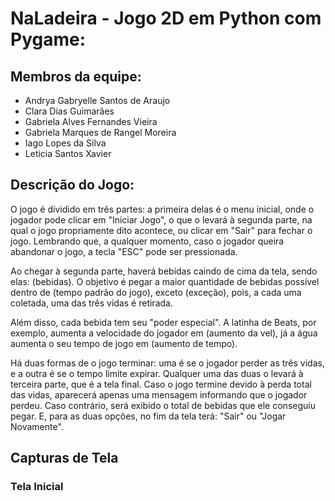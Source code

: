 # NaLadeira - Jogo 2D em Python com Pygame: 

## Membros da equipe:
- Andrya Gabryelle Santos de Araujo
- Clara Dias Guimarães
- Gabriela Alves Fernandes Vieira
- Gabriela Marques de Rangel Moreira
- Iago Lopes da Silva
- Leticia Santos Xavier






## Descrição do Jogo:
O jogo é dividido em três partes: a primeira delas é o menu inicial, onde o jogador pode clicar em "Iniciar Jogo", o que o levará à segunda parte, na qual o jogo propriamente dito acontece, ou clicar em "Sair" para fechar o jogo. Lembrando que, a qualquer momento, caso o jogador queira abandonar o jogo, a tecla "ESC" pode ser pressionada.

Ao chegar à segunda parte, haverá bebidas caindo de cima da tela, sendo elas: (bebidas). O objetivo é pegar a maior quantidade de bebidas possível dentro de (tempo padrão do jogo), exceto (exceção), pois, a cada uma coletada, uma das três vidas é retirada.

Além disso, cada bebida tem seu "poder especial". A latinha de Beats, por exemplo, aumenta a velocidade do jogador em (aumento da vel), já a água aumenta o seu tempo de jogo em (aumento de tempo).

Há duas formas de o jogo terminar: uma é se o jogador perder as três vidas, e a outra é se o tempo limite expirar. Qualquer uma das duas o levará à terceira parte, que é a tela final. Caso o jogo termine devido à perda total das vidas, aparecerá apenas uma mensagem informando que o jogador perdeu. Caso contrário, será exibido o total de bebidas que ele conseguiu pegar. E, para as duas opções, no fim da tela terá: "Sair" ou "Jogar Novamente". 

## Capturas de Tela
### Tela Inicial
